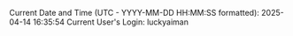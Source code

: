 Current Date and Time (UTC - YYYY-MM-DD HH:MM:SS formatted): 2025-04-14 16:35:54
Current User's Login: luckyaiman
